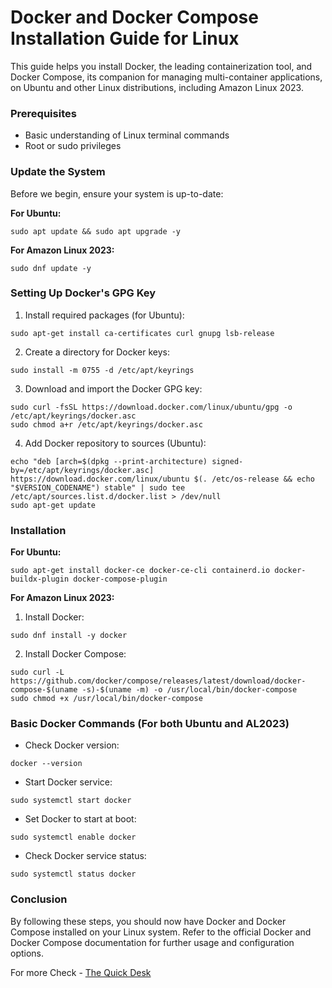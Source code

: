 # Docker and Docker Compose Installation Guide for Linux

This guide helps you install Docker, the leading containerization tool, and Docker Compose, its companion for managing multi-container applications, on Ubuntu and other Linux distributions, including Amazon Linux 2023. 

### Prerequisites

* Basic understanding of Linux terminal commands
* Root or sudo privileges

### Update the System

Before we begin, ensure your system is up-to-date:

**For Ubuntu:**
```
sudo apt update && sudo apt upgrade -y
```
**For Amazon Linux 2023:**
```
sudo dnf update -y
```

### Setting Up Docker's GPG Key

1. Install required packages (for Ubuntu):

```
sudo apt-get install ca-certificates curl gnupg lsb-release
```

2. Create a directory for Docker keys:

```
sudo install -m 0755 -d /etc/apt/keyrings
```

3. Download and import the Docker GPG key:

```
sudo curl -fsSL https://download.docker.com/linux/ubuntu/gpg -o /etc/apt/keyrings/docker.asc
sudo chmod a+r /etc/apt/keyrings/docker.asc
```

4. Add Docker repository to sources (Ubuntu):

```
echo "deb [arch=$(dpkg --print-architecture) signed-by=/etc/apt/keyrings/docker.asc] https://download.docker.com/linux/ubuntu $(. /etc/os-release && echo "$VERSION_CODENAME") stable" | sudo tee /etc/apt/sources.list.d/docker.list > /dev/null
sudo apt-get update
```

### Installation

**For Ubuntu:**

```
sudo apt-get install docker-ce docker-ce-cli containerd.io docker-buildx-plugin docker-compose-plugin
```

**For Amazon Linux 2023:**

1. Install Docker:

```
sudo dnf install -y docker
```

2. Install Docker Compose:

```
sudo curl -L https://github.com/docker/compose/releases/latest/download/docker-compose-$(uname -s)-$(uname -m) -o /usr/local/bin/docker-compose
sudo chmod +x /usr/local/bin/docker-compose
```

### Basic Docker Commands (For both Ubuntu and AL2023)

* Check Docker version:

```
docker --version
```

* Start Docker service:

```
sudo systemctl start docker
```

* Set Docker to start at boot:

```
sudo systemctl enable docker
```

* Check Docker service status:

```
sudo systemctl status docker
```

### Conclusion

By following these steps, you should now have Docker and Docker Compose installed on your Linux system. Refer to the official Docker and Docker Compose documentation for further usage and configuration options.

For more Check - [The Quick Desk](https://tqdread.colorwager.in/setup-docker-tutorial/) 